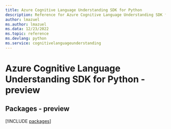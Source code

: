 ```yaml
---
title: Azure Cognitive Language Understanding SDK for Python
description: Reference for Azure Cognitive Language Understanding SDK for Python
author: lmazuel
ms.author: lmazuel
ms.data: 12/23/2022
ms.topic: reference
ms.devlang: python
ms.service: cognitivelanguageunderstanding
---
```

# Azure Cognitive Language Understanding SDK for Python - preview
## Packages - preview
[!INCLUDE [packages](cognitive-language-understanding-index.md)]